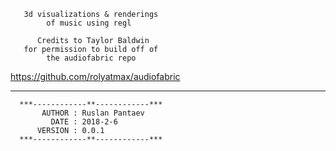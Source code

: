 
       3d visualizations & renderings
            of music using regl
             
          Credits to Taylor Baldwin
       for permission to build off of
            the audiofabric repo
   https://github.com/rolyatmax/audiofabric
         
   ---
      ***------------**------------***   
           AUTHOR : Ruslan Pantaev
             DATE : 2018-2-6
          VERSION : 0.0.1
      ***------------**------------***
